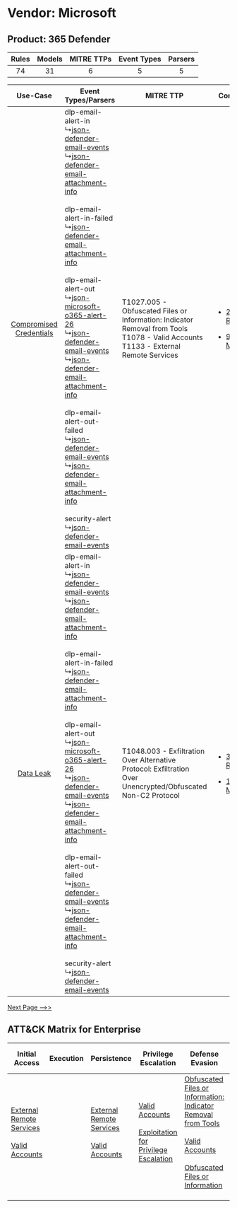 Vendor: Microsoft
=================
Product: 365 Defender
---------------------
| Rules | Models | MITRE TTPs | Event Types | Parsers |
|:-----:|:------:|:----------:|:-----------:|:-------:|
|  74   |   31   |     6      |      5      |    5    |

|    Use-Case    | Event Types/Parsers    | MITRE TTP    | Content    |
|:----:| ---- | ---- | ---- |
| [Compromised Credentials](../../../UseCases/uc_compromised_credentials.md) |  dlp-email-alert-in<br> ↳[json-defender-email-events](Ps/pC_jsondefenderemailevents.md)<br> ↳[json-defender-email-attachment-info](Ps/pC_jsondefenderemailattachmentinfo.md)<br><br> dlp-email-alert-in-failed<br> ↳[json-defender-email-attachment-info](Ps/pC_jsondefenderemailattachmentinfo.md)<br><br> dlp-email-alert-out<br> ↳[json-microsoft-o365-alert-26](Ps/pC_jsonmicrosofto365alert26.md)<br> ↳[json-defender-email-events](Ps/pC_jsondefenderemailevents.md)<br> ↳[json-defender-email-attachment-info](Ps/pC_jsondefenderemailattachmentinfo.md)<br><br> dlp-email-alert-out-failed<br> ↳[json-defender-email-events](Ps/pC_jsondefenderemailevents.md)<br> ↳[json-defender-email-attachment-info](Ps/pC_jsondefenderemailattachmentinfo.md)<br><br> security-alert<br> ↳[json-defender-email-events](Ps/pC_jsondefenderemailevents.md)<br> | T1027.005 - Obfuscated Files or Information: Indicator Removal from Tools<br>T1078 - Valid Accounts<br>T1133 - External Remote Services<br> | [<ul><li>22 Rules</li></ul><ul><li>9 Models</li></ul>](RM/r_m_microsoft_365_defender_Compromised_Credentials.md) |
|    [Data Leak](../../../UseCases/uc_data_leak.md)    |  dlp-email-alert-in<br> ↳[json-defender-email-events](Ps/pC_jsondefenderemailevents.md)<br> ↳[json-defender-email-attachment-info](Ps/pC_jsondefenderemailattachmentinfo.md)<br><br> dlp-email-alert-in-failed<br> ↳[json-defender-email-attachment-info](Ps/pC_jsondefenderemailattachmentinfo.md)<br><br> dlp-email-alert-out<br> ↳[json-microsoft-o365-alert-26](Ps/pC_jsonmicrosofto365alert26.md)<br> ↳[json-defender-email-events](Ps/pC_jsondefenderemailevents.md)<br> ↳[json-defender-email-attachment-info](Ps/pC_jsondefenderemailattachmentinfo.md)<br><br> dlp-email-alert-out-failed<br> ↳[json-defender-email-events](Ps/pC_jsondefenderemailevents.md)<br> ↳[json-defender-email-attachment-info](Ps/pC_jsondefenderemailattachmentinfo.md)<br><br> security-alert<br> ↳[json-defender-email-events](Ps/pC_jsondefenderemailevents.md)<br> | T1048.003 - Exfiltration Over Alternative Protocol: Exfiltration Over Unencrypted/Obfuscated Non-C2 Protocol<br>    | [<ul><li>39 Rules</li></ul><ul><li>19 Models</li></ul>](RM/r_m_microsoft_365_defender_Data_Leak.md)    |
[Next Page -->>](2_ds_microsoft_365_defender.md)

ATT&CK Matrix for Enterprise
----------------------------
| Initial Access                                                                                                                                   | Execution | Persistence                                                                                                                                      | Privilege Escalation                                                                                                                                          | Defense Evasion                                                                                                                                                                                                                                                               | Credential Access | Discovery | Lateral Movement | Collection | Command and Control | Exfiltration                                                                                                                                                                                                                                         | Impact |
| ------------------------------------------------------------------------------------------------------------------------------------------------ | --------- | ------------------------------------------------------------------------------------------------------------------------------------------------ | ------------------------------------------------------------------------------------------------------------------------------------------------------------- | ----------------------------------------------------------------------------------------------------------------------------------------------------------------------------------------------------------------------------------------------------------------------------- | ----------------- | --------- | ---------------- | ---------- | ------------------- | ---------------------------------------------------------------------------------------------------------------------------------------------------------------------------------------------------------------------------------------------------- | ------ |
| [External Remote Services](https://attack.mitre.org/techniques/T1133)<br><br>[Valid Accounts](https://attack.mitre.org/techniques/T1078)<br><br> |           | [External Remote Services](https://attack.mitre.org/techniques/T1133)<br><br>[Valid Accounts](https://attack.mitre.org/techniques/T1078)<br><br> | [Valid Accounts](https://attack.mitre.org/techniques/T1078)<br><br>[Exploitation for Privilege Escalation](https://attack.mitre.org/techniques/T1068)<br><br> | [Obfuscated Files or Information: Indicator Removal from Tools](https://attack.mitre.org/techniques/T1027/005)<br><br>[Valid Accounts](https://attack.mitre.org/techniques/T1078)<br><br>[Obfuscated Files or Information](https://attack.mitre.org/techniques/T1027)<br><br> |                   |           |                  |            |                     | [Exfiltration Over Alternative Protocol](https://attack.mitre.org/techniques/T1048)<br><br>[Exfiltration Over Alternative Protocol: Exfiltration Over Unencrypted/Obfuscated Non-C2 Protocol](https://attack.mitre.org/techniques/T1048/003)<br><br> |        |